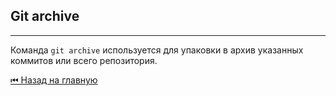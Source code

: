 ## Git archive

 <hr>

Команда `git archive` используется для упаковки в архив указанных коммитов или всего репозитория.


[&#9198; Назад на главную](../main.md)